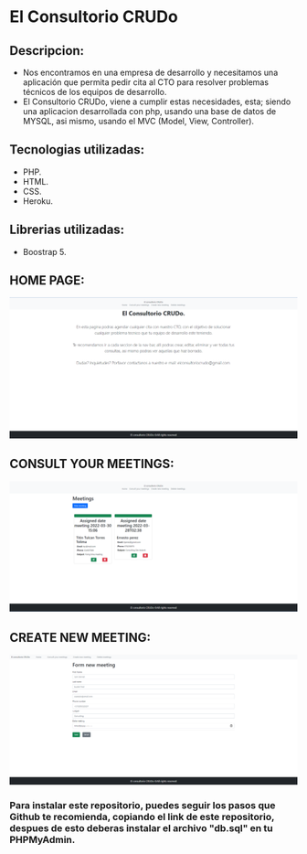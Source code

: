 # El Consultorio CRUDo

## Descripcion: 
- Nos encontramos en una empresa de desarrollo y necesitamos una aplicación que permita pedir cita al CTO para resolver problemas técnicos de los equipos de desarrollo.
- El Consultorio CRUDo, viene a cumplir estas necesidades, esta; siendo una aplicacion desarrollada con php, usando una base de datos de MYSQL, asi mismo, usando el MVC (Model, View, Controller).


## Tecnologias utilizadas:
- PHP.
- HTML.
- CSS. 
- Heroku.

## Librerias utilizadas: 
- Boostrap 5.

## HOME PAGE:
![home.png](https://github.com/HellSephia/El-Consultorio-CRUDo/blob/dev/assets/home.png?raw=true)

## CONSULT YOUR MEETINGS:
![consultmeeting.png](https://github.com/HellSephia/El-Consultorio-CRUDo/blob/dev/assets/consultmeeting.png?raw=true)

## CREATE NEW MEETING:
![createmeeting.png](https://github.com/HellSephia/El-Consultorio-CRUDo/blob/dev/assets/createmeeting.png?raw=true)


### Para instalar este repositorio, puedes seguir los pasos que Github te recomienda, copiando el link de este repositorio, despues de esto deberas instalar el archivo "db.sql" en tu PHPMyAdmin.
